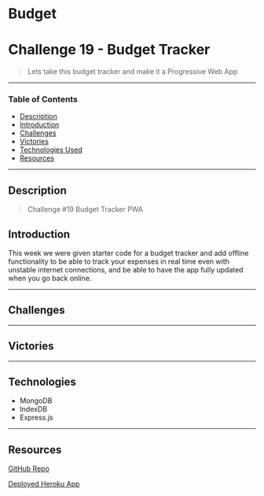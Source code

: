 # Budget
# Challenge 19 - Budget Tracker
> Lets take this budget tracker and make it a Progressive Web App
---
### Table of Contents
- [Description](#description)
- [Introduction](#introduction)
- [Challenges](#challenges)
- [Victories](#victories)
- [Technologies Used](#technologies)
- [Resources](#resources)

---

## Description

> Challenge #19 Budget Tracker PWA

## Introduction 
This week we were given starter code for a budget tracker and add offline functionality to be able to track your expenses in real time even with unstable internet connections, and be able to have the app fully updated when you go back online.

---

## Challenges

---
## Victories




---

## Technologies

- MongoDB 
- IndexDB
- Express.js


---


## Resources 

<a href="">GitHub Repo</a>

<a href=""> Deployed Heroku App </a>




